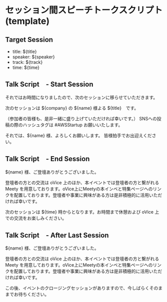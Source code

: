 # セッション間スピーチトークスクリプト(template)

## Target Session
- title: ${title}
- speaker: ${speaker}
- track: ${track}
- time: ${time}

## Talk Script　- Start Session

それではお時間になりましたので、次のセッションに移らせていただきます。

次のセッションは ${company} の ${name} 様よる ${title}　です。

（参加者の皆様も、是非一緒に盛り上げていただければ幸いです。）
SNSへの投稿の際のハッシュタグは #AWSStartup お願いいたします。

それでは、${name} 様、よろしくお願いします。
皆様拍手でお出迎えください。

## Talk Script　- End Session

${name} 様、ご登壇ありがとうございました。

登壇者の方との交流は oVice 上のほか、本イベントでは登壇者の方と繋がれる Meety を用意しております。oVice上にMeetyの本インベと特集ページへのリンクを配置しております。登壇者や事業に興味がある方は是非積極的に活用いただければ幸いです。

次のセッションは ${time} 時からとなります。お時間まで休憩および oVice 上での交流をお楽しみください。

## Talk Script　- After Last Session

${name} 様、ご登壇ありがとうございました。

登壇者の方との交流は oVice 上のほか、本イベントでは登壇者の方と繋がれる Meety を用意しております。oVice上にMeetyの本インベと特集ページへのリンクを配置しております。登壇者や事業に興味がある方は是非積極的に活用いただければ幸いです。

この後、イベントのクロージングセッションがありますので、今しばらくそのままでお待ちください。
